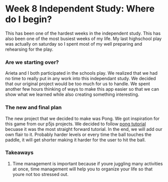 # Week 8 Independent Study: Where do I begin?
This has been one of the hardest weeks in the independent study. This has also been one of the most busiest weeks of my life. My last highschool play was actually on saturday so I spent most of my well preparing and rehearsing for the play.

### Are we starting over?

Arieta and I both participated in the schools play. We realized that we had no time to really put in any work into this independant study. We decided that our original project would be too much for us to handle. We spent another few hours thinking of ways to make this app easier so that we can show what we learned while also creating something interesting.

### The new and final plan

The new project that we decided to make was Pong. We got inspiration for this game from our p5js projects. We decided to follow [pong tutorial](https://www.youtube.com/watch?v=LdL99CH23E8) becuase it was the most straight forward tutorial. In the end, we will add our own flair to it. Probably harder levels or every time the ball touches the paddle, it will get shorter making it harder for the user to hit the ball.

### Takeaways
1. Time management is important because if youre juggling many activities at once, time management will help you to organize your life so that youre not too stressed out.